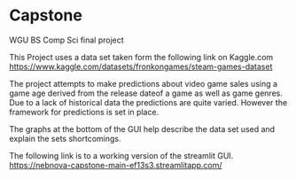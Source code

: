 # Capstone
WGU BS Comp Sci final project

This Project uses a data set taken form the following link on Kaggle.com
https://www.kaggle.com/datasets/fronkongames/steam-games-dataset

The project attempts to make predictions about video game sales using a game age derived from the release dateof a game as well as game genres. Due to a lack of historical data the predictions are quite varied. However the framework for predictions is set in place.

The graphs at the bottom of the GUI help describe the data set used and explain the sets shortcomings.

The following link is to a working version of the streamlit GUI.
https://nebnova-capstone-main-ef13s3.streamlitapp.com/
